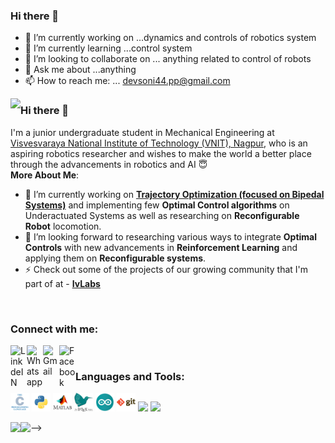 ### Hi there 👋

- 🔭 I’m currently working on ...dynamics and controls of robotics system
- 🌱 I’m currently learning ...control system
- 👯 I’m looking to collaborate on ... anything related to control of robots 
- 💬 Ask me about ...anything
- 📫 How to reach me: ... devsoni44.pp@gmail.com

<!--
<img align="left" src="https://github.com/aditya-shirwatkar/aditya-shirwatkar/blob/master/me.gif"> 

### Hi there 👋

I'm a senior undergraduate student in the Department of Mechanical Engineering at [Visvesvaraya National Institute of Technology (VNIT), Nagpur](http://vnit.ac.in/), who is an aspiring robotics researcher and wishes to make the world a better place through the advancements in robotics and AI :innocent:

<br>

**More About Me**:

- :rocket: My current research interests lie in developing robust control algorithms for dynamic and agile locomotions of robots in challenging environments.
- 🔭 I’m currently working on developing a full stack reconfigurable robotic system along with controllers for robust navigation of quadrupeds.
- 💬 I am happy to share my experiences in robotics and would like to hear about yours too
- ⚡ Check out some of the projects of our growing community that I'm part of at [**IvLabs**](https://www.ivlabs.in/) 
- 👯 I'm also involved with a team of legged robot enthusiasts at [**Stoch Lab**](https://stochlab.github.io/)  

**Contact Me**:

[![LinkedIn](https://img.shields.io/badge/LinkedIn-blue?style=for-the-badge&logo=Linkedin&logoColor=white)](https://in.linkedin.com/in/aditya-shirwatkar-40a956188)
[![Gmail](https://img.shields.io/badge/Gmail-red?style=for-the-badge&logo=gmail&logoColor=white)](mailto:aditya.s@students.vnit.ac.in)
[![Twitter](https://img.shields.io/badge/Twitter-blue?style=for-the-badge&logo=twitter&logoColor=white)](https://twitter.com/A_Shirwatkar)


![Aditya Shirwatkar's github stats](https://github-readme-stats.vercel.app/api?username=aditya-shirwatkar&show_icons=true)
![Aditya Shirwatkar's github stats](https://github-readme-stats.vercel.app/api/top-langs/?username=aditya-shirwatkar&layout=compact)

-->
<!--
<!--
**aditya-shirwatkar/aditya-shirwatkar** is a ✨ _special_ ✨ repository because its `README.md` (this file) appears on your GitHub profile.
-->
<img align="left" src="https://github.com/prakrutk/prakrutk/blob/master/371905140_ROBOT_WAVING_400px.gif"> 

### Hi there 👋
I'm a junior undergraduate student in Mechanical Engineering at [Visvesvaraya National Institute of Technology (VNIT), Nagpur](http://vnit.ac.in/), who is an aspiring robotics researcher and wishes to make the world a better place through the advancements in robotics and AI :innocent:
<br>
**More About Me**:
- 🔭 I’m currently working on [**Trajectory Optimization (focused on Bipedal Systems)**](https://github.com/IvLabs/biped_trajectory_optimization) and implementing few **Optimal Control algorithms** on Underactuated Systems as well as researching on **Reconfigurable Robot** locomotion.
- 🌱 I’m looking forward to researching various ways to integrate **Optimal Controls** with new advancements in **Reinforcement Learning** and applying them on **Reconfigurable systems**.
- ⚡ Check out some of the projects of our growing community that I'm part of at - [**IvLabs**](https://www.ivlabs.in/) 
<!-- - 📫 You can contact me on my email - avant.redditor@gmail.com -->
<!-- - 👯 I’m looking to collaborate on ... 
- 🤔 I’m looking for help with ... 
- 💬 Ask me about ... -->

</br>

### Connect with me:

<a target="_blank" href="https://www.linkedin.com/in/prakrut-kotecha-044093189/">
  <img align="left" alt="LinkdeIN" width="26px" src="https://cdn.jsdelivr.net/npm/simple-icons@v3/icons/linkedin.svg" />
</a>
<a target="_blank" href="https://api.whatsapp.com/send?phone=8879941228">
  <img align="left" alt="Whatsapp" width="26px" src="https://cdn.jsdelivr.net/npm/simple-icons@v3/icons/whatsapp.svg" />
</a>
<a target="_blank" href="mailto:prakroot@students.vnit.ac.in">
  <img align="left" alt="Gmail" width="26px" src="https://cdn.jsdelivr.net/npm/simple-icons@v3/icons/gmail.svg" />
</a>
<a target="_blank" href="https://www.facebook.com/prakrut.kote/">
  <img align="left" alt="Facebook" width="26px" src="https://cdn.jsdelivr.net/npm/simple-icons@v3/icons/facebook.svg" />
</a>

</br>

### Languages and Tools:

<code><img height="30" src="https://raw.githubusercontent.com/github/explore/80688e429a7d4ef2fca1e82350fe8e3517d3494d/topics/c/c.png"></code>
<code><img height="30" src="https://raw.githubusercontent.com/github/explore/80688e429a7d4ef2fca1e82350fe8e3517d3494d/topics/python/python.png"></code>
<code><img height="30" src="https://raw.githubusercontent.com/github/explore/80688e429a7d4ef2fca1e82350fe8e3517d3494d/topics/matlab/matlab.png"></code>
<code><img height="30" src="https://raw.githubusercontent.com/github/explore/80688e429a7d4ef2fca1e82350fe8e3517d3494d/topics/latex/latex.png"></code>
<code><img height="30" src="https://raw.githubusercontent.com/github/explore/80688e429a7d4ef2fca1e82350fe8e3517d3494d/topics/arduino/arduino.png"></code>
<code><img height="30" src="https://raw.githubusercontent.com/github/explore/80688e429a7d4ef2fca1e82350fe8e3517d3494d/topics/git/git.png"></code>
<code><img height="30" src="https://cdn.jsdelivr.net/npm/simple-icons@3.4.1/icons/github.svg"></code>
<code><img height="30" src="https://i0.wp.com/www10.mcadcafe.com/blogs/jeffrowe/files/2017/09/icons-solidworks.png"></code>


<img align="left" src="https://github-readme-stats.vercel.app/api/top-langs/?username=prakrutk&theme=dark" />
<img align="left" src="https://github-readme-stats.vercel.app/api/?username=prakrutk&theme=dark" />


-->
